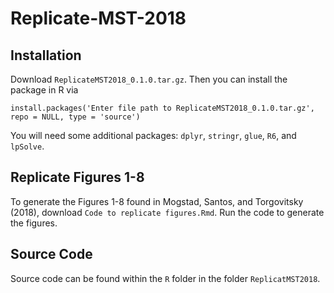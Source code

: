 # Replicate-MST-2018

## Installation
Download `ReplicateMST2018_0.1.0.tar.gz`. Then you can install the package in R via
```
install.packages('Enter file path to ReplicateMST2018_0.1.0.tar.gz', repo = NULL, type = 'source')
```

You will need some additional packages: `dplyr`, `stringr`, `glue`, `R6`, and `lpSolve`.

## Replicate Figures 1-8

To generate the Figures 1-8 found in Mogstad, Santos, and Torgovitsky (2018), download `Code to replicate figures.Rmd`. Run the code to generate the figures.

## Source Code

Source code can be found within the `R` folder in the folder `ReplicatMST2018`.

